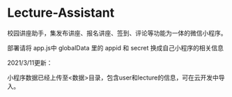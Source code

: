 # Lecture-Assistant
校园讲座助手，集发布讲座、报名讲座、签到、评论等功能为一体的微信小程序。

部署请将 app.js中 globalData 里的 appid 和 secret 换成自己小程序的相关信息

2021/3/11更新：

小程序数据已经上传至<数据>目录，包含user和lecture的信息，可在云开发中导入。